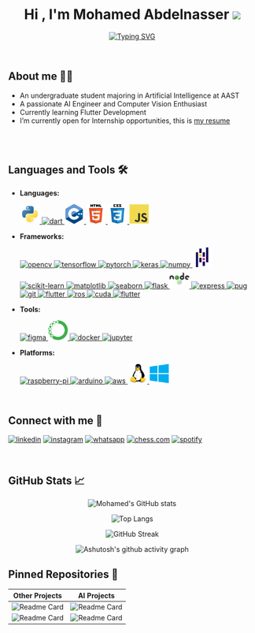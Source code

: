 <h1 align="center"><b>Hi , I'm Mohamed Abdelnasser </b><img src="https://media.giphy.com/media/hvRJCLFzcasrR4ia7z/giphy.gif" width="30"></h1>

<p align="center">
  <a href="https://git.io/typing-svg"><img src="https://readme-typing-svg.demolab.com?font=JetBrains+Mono&pause=1000&color=FFFFFF&center=true&vCenter=true&random=false&width=435&height=20&lines=AI+Engineer;Computer+Vision+Enthusiast;Flutter+Developer" alt="Typing SVG" /></a>
</p>

<br>

## **About me** 🙋‍♂️

-   An undergraduate student majoring in Artificial Intelligence at AAST
-   A passionate AI Engineer and Computer Vision Enthusiast
-   Currently learning Flutter Development
-   I’m currently open for Internship opportunities, this is [my resume](https://drive.google.com/file/d/10K_5PvGXCHsvOZ-tm2qwrDLstNkRfLdH/view?usp=drive_link)

<br><br>

## **Languages and Tools** 🛠️

<p align="center">

-   **Languages:**

    <a href="https://www.python.org" target="_blank" rel="noreferrer"> <img src="https://raw.githubusercontent.com/devicons/devicon/master/icons/python/python-original.svg" alt="python" width="40" height="40"/> </a>
    <a href="https://dart.dev" target="_blank" rel="noreferrer"> <img src="https://www.vectorlogo.zone/logos/dartlang/dartlang-icon.svg" alt="dart" width="40" height="40"/> </a>
    <a href="https://www.w3schools.com/cpp/" target="_blank" rel="noreferrer"> <img src="https://raw.githubusercontent.com/devicons/devicon/master/icons/cplusplus/cplusplus-original.svg" alt="cplusplus" width="40" height="40"/> </a>
    <a href="https://www.w3schools.com/html/" target="_blank" rel="noreferrer"> <img src="https://raw.githubusercontent.com/devicons/devicon/master/icons/html5/html5-original-wordmark.svg" alt="html5" width="40" height="40"/> </a>
    <a href="https://www.w3schools.com/css/" target="_blank" rel="noreferrer"> <img src="https://raw.githubusercontent.com/devicons/devicon/master/icons/css3/css3-original-wordmark.svg" alt="css3" width="40" height="40"/> </a>
    <a href="https://www.javascript.com" target="_blank" rel="noreferrer"> <img src="https://raw.githubusercontent.com/devicons/devicon/master/icons/javascript/javascript-original.svg" alt="javascript" width="40" height="40"/> </a>

-   **Frameworks:**

    <a href="https://opencv.org" target="_blank" rel="noreferrer"> <img src="https://www.vectorlogo.zone/logos/opencv/opencv-icon.svg" alt="opencv" width="40" height="40"/> </a>
    <a href="https://www.tensorflow.org" target="_blank" rel="noreferrer"> <img src="https://www.vectorlogo.zone/logos/tensorflow/tensorflow-icon.svg" alt="tensorflow" width="40" height="40"/> </a>
    <a href="https://pytorch.org" target="_blank" rel="noreferrer"> <img src="https://www.vectorlogo.zone/logos/pytorch/pytorch-icon.svg" alt="pytorch" width="40" height="40"/> </a>
    <a href="https://keras.io" target="_blank" rel="noreferrer"> <img src="https://raw.githubusercontent.com/valohai/ml-logos/d8dfb916e50a93a41f3b1ed2ca7bd3dbc77030a2/keras.svg" alt="keras" width="40" height="40"/> </a>
    <a href="https://numpy.org" target="_blank" rel="noreferrer"> <img src="https://www.vectorlogo.zone/logos/numpy/numpy-icon.svg" alt="numpy" width="40" height="40"/> </a>
    <a href="https://pandas.pydata.org" target="_blank" rel="noreferrer"> <img src="https://raw.githubusercontent.com/devicons/devicon/2ae2a900d2f041da66e950e4d48052658d850630/icons/pandas/pandas-original.svg" alt="pandas" width="40" height="40"/> </a>
    <a href="https://scikit-learn.org" target="_blank" rel="noreferrer"> <img src="https://upload.wikimedia.org/wikipedia/commons/0/05/Scikit_learn_logo_small.svg" alt="scikit-learn" width="40" height="40"/> </a>
    <a href="https://matplotlib.org" target="_blank" rel="noreferrer"> <img src="https://raw.githubusercontent.com/gilbarbara/logos/29e8719bf78915c7a82a26a6c203f53c4cb8fff2/logos/matplotlib-icon.svg" alt="matplotlib" width="40" height="40"/> </a>
    <a href="https://seaborn.pydata.org" target="_blank" rel="noreferrer"> <img src="https://seaborn.pydata.org/_images/logo-mark-lightbg.svg" alt="seaborn" width="40" height="40"/> </a>
    <a href="https://flask.palletsprojects.com" target="_blank" rel="noreferrer"> <img src="https://www.vectorlogo.zone/logos/pocoo_flask/pocoo_flask-icon.svg" alt="flask" width="40" height="40"/> </a>
    <a href="https://nodejs.org" target="_blank" rel="noreferrer"> <img src="https://raw.githubusercontent.com/devicons/devicon/master/icons/nodejs/nodejs-original-wordmark.svg" alt="nodejs" width="40" height="40"/> </a>
    <a href="https://expressjs.com" target="_blank" rel="noreferrer"> <img src="https://www.vectorlogo.zone/logos/expressjs/expressjs-icon.svg" alt="express" width="40" height="40"/> </a>
    <a href="https://pugjs.org" target="_blank" rel="noreferrer"> <img src="https://cdn.worldvectorlogo.com/logos/pug.svg" alt="pug" width="40" height="40"/> </a>
    <a href="https://git-scm.com" target="_blank" rel="noreferrer"> <img src="https://www.vectorlogo.zone/logos/git-scm/git-scm-icon.svg" alt="git" width="40" height="40"/> </a>
    <a href="https://flutter.dev" target="_blank" rel="noreferrer"> <img src="https://www.vectorlogo.zone/logos/flutterio/flutterio-icon.svg" alt="flutter" width="40" height="40"/> </a>
    <a href="https://www.ros.org" target="_blank" rel="noreferrer"> <img src="https://www.vectorlogo.zone/logos/ros/ros-icon.svg" alt="ros" width="40" height="40"/> </a>
    <a href="https://developer.nvidia.com/cuda-zone" target="_blank" rel="noreferrer"> <img src="https://raw.githubusercontent.com/uiwjs/file-icons/14d99db13ae7ebfd83fdb295d9b81dd8e49373c6/icon/cuda.svg" alt="cuda" width="40" height="40"/> </a>
    <a href="https://flutter.dev" target="_blank" rel="noreferrer"> <img src="https://www.vectorlogo.zone/logos/flutterio/flutterio-icon.svg" alt="flutter" width="40" height="40"/> </a>

-   **Tools:**

    <a href="https://www.figma.com" target="_blank" rel="noreferrer"> <img src="https://www.vectorlogo.zone/logos/figma/figma-icon.svg" alt="figma" width="40" height="40"/> </a>
    <a href="https://www.anaconda.com" target="_blank" rel="noreferrer"> <img src="https://raw.githubusercontent.com/devicons/devicon/6910f0503efdd315c8f9b858234310c06e04d9c0/icons/anaconda/anaconda-original.svg" alt="anaconda" width="40" height="40"/> </a>
    <a href="https://www.docker.com" target="_blank" rel="noreferrer"> <img src="https://www.vectorlogo.zone/logos/docker/docker-icon.svg" alt="docker" width="40" height="40"/> </a>
    <a href="https://jupyter.org" target="_blank" rel="noreferrer"> <img src="https://www.vectorlogo.zone/logos/jupyter/jupyter-icon.svg" alt="jupyter" width="40" height="40"/> </a>

-   **Platforms:**

    <a href="https://www.raspberrypi.org" target="_blank" rel="noreferrer"> <img src="https://www.vectorlogo.zone/logos/raspberrypi/raspberrypi-icon.svg" alt="raspberry-pi" width="40" height="40"/> </a>
    <a href="https://www.arduino.cc" target="_blank" rel="noreferrer"> <img src="https://www.vectorlogo.zone/logos/arduino/arduino-icon.svg" alt="arduino" width="40" height="40"/> </a>
    <a href="https://aws.amazon.com" target="_blank" rel="noreferrer"> <img src="https://www.vectorlogo.zone/logos/amazon_aws/amazon_aws-icon.svg" alt="aws" width="40" height="40"/> </a>
    <a href="https://www.linux.org" target="_blank" rel="noreferrer"> <img src="https://raw.githubusercontent.com/devicons/devicon/master/icons/linux/linux-original.svg" alt="linux" width="40" height="40"/> </a>
    <a href="https://www.microsoft.com" target="_blank" rel="noreferrer"> <img src="https://raw.githubusercontent.com/devicons/devicon/master/icons/windows8/windows8-original.svg" alt="windows" width="40" height="40"/> </a>

</p>

<br>

## **Connect with me** 🤝

<a href="https://www.linkedin.com/in/mohamed-y-abdelnasser/" target="blank"><img src="https://raw.githubusercontent.com/rahuldkjain/github-profile-readme-generator/master/src/images/icons/Social/linked-in-alt.svg" alt="linkedin" height="30" width="40" /></a>
<a href="https://www.instagram.com/7.zsjj/?hl=en" target="blank"><img src="https://raw.githubusercontent.com/rahuldkjain/github-profile-readme-generator/master/src/images/icons/Social/instagram.svg" alt="instagram" height="30" width="40" /></a>
<a href="https://wa.me/201067810849" target="blank"><img src="https://raw.githubusercontent.com/rahuldkjain/github-profile-readme-generator/master/src/images/icons/Social/whatsapp.svg" alt="whatsapp" height="30" width="40" /></a>
<a href="https://www.chess.com/member/momad_55555" target="blank"><img src="https://images.chesscomfiles.com/uploads/v1/images_users/tiny_mce/PedroPinhata/phpkXK09k.png" alt="chess.com" height="30" width="22" /></a>
<a href="https://open.spotify.com/user/momad_55555" target="blank"><img src="https://raw.githubusercontent.com/rahuldkjain/github-profile-readme-generator/master/src/images/icons/Social/spotify.svg" alt="spotify" height="30" width="40" /></a>

<br>

## **GitHub Stats** 📈

<div align="center">

![Mohamed's GitHub stats](https://github-readme-stats.vercel.app/api?username=Momad-Y&show_icons=true&theme=radical)

![Top Langs](https://github-readme-stats.vercel.app/api/top-langs/?username=Momad-Y&layout=compact&theme=radical)

![GitHub Streak](https://github-readme-streak-stats.herokuapp.com/?user=Momad-Y&theme=radical)

![Ashutosh's github activity graph](https://github-readme-activity-graph.vercel.app/graph?username=Momad-Y&theme=radical)

</div>

## **Pinned Repositories** 📌

<div align="center">

| Other Projects                                                                                                                   | AI Projects                                                                                                                              |
| -------------------------------------------------------------------------------------------------------------------------------- | ---------------------------------------------------------------------------------------------------------------------------------------- |
| ![Readme Card](https://github-readme-stats.vercel.app/api/pin/?username=Momad-Y&repo=Hikaru-Nakarmsen-Chess-Robot&theme=radical) | ![Readme Card](https://github-readme-stats.vercel.app/api/pin/?username=AIBabyTeaching&repo=deep-learning-project-Momad-Y&theme=radical) |
| ![Readme Card](https://github-readme-stats.vercel.app/api/pin/?username=Momad-Y&repo=OptiCompanion&theme=radical)                | ![Readme Card](https://github-readme-stats.vercel.app/api/pin/?username=Momad-Y&repo=NFLX-Stock-Price-Prediction&theme=radical)          |

</div>

<br>
